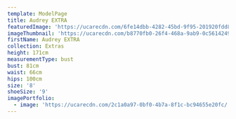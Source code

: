 ```yaml
---
template: ModelPage
title: Audrey EXTRA
featuredImage: 'https://ucarecdn.com/6fe14dbb-4282-45bd-9f95-201920fdd882/'
imageThumbnail: 'https://ucarecdn.com/b8770fb0-26f4-468a-9ab9-0c56142493a4/'
firstName: Audrey EXTRA
collection: Extras
height: 171cm
measurementType: bust
bust: 81cm
waist: 66cm
hips: 100cm
size: '8'
shoeSize: '9'
imagePortfolio:
  - image: 'https://ucarecdn.com/2c1a0a97-0bf0-4b7a-8f1c-bc94655e20fc/'
---
```



